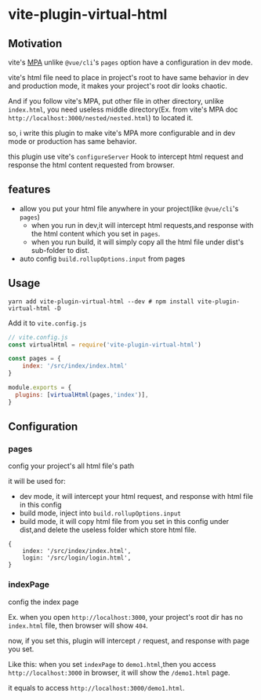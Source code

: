 # vite-plugin-virtual-html

## Motivation

vite's [MPA](https://vitejs.dev/guide/build.html#multi-page-app) unlike `@vue/cli`'s `pages` option have a configuration in dev mode.

vite's html file need to place in project's root to have same behavior in dev and production mode, it makes your project's root dir looks chaotic.

And if you follow vite's MPA, put other file in other directory, unlike `index.html`, you need useless middle directory(Ex. from vite's MPA doc `http://localhost:3000/nested/nested.html`) to located it.

so, i write this plugin to make vite's MPA more configurable and in dev mode or production has same behavior.

this plugin use vite's `configureServer` Hook to intercept html request and response the html content requested from browser.

## features 

+ allow you put your html file anywhere in your project(like `@vue/cli`'s `pages`)
  + when you run in dev,it will intercept html requests,and response with the html content which you set in `pages`.
  + when you run build, it will simply copy all the html file under dist's sub-folder to dist.
+ auto config `build.rollupOptions.input` from pages

## Usage

`yarn add vite-plugin-virtual-html --dev # npm install vite-plugin-virtual-html -D`

Add it to `vite.config.js`

``` js
// vite.config.js
const virtualHtml = require('vite-plugin-virtual-html')

const pages = {
    index: '/src/index/index.html'
}

module.exports = {
  plugins: [virtualHtml(pages,'index')],
}
```

## Configuration

### pages
config your project's all html file's path

it will be used for:
+ dev mode, it will intercept your html request, and response with html file in this config
+ build mode, inject into `build.rollupOptions.input`
+ build mode, it will copy html file from you set in this config under dist,and delete the useless folder which store html file.
```
{ 
    index: '/src/index/index.html',
    login: '/src/login/login.html',
}
```

### indexPage

config the index page

Ex. when you open `http://localhost:3000`, your project's root dir has no  `index.html` file, then browser will show `404`.

now, if you set this, plugin will intercept `/` request, and response with page you set.

Like this: 
when you set `indexPage` to `demo1.html`,then you access `http://localhost:3000` in browser, it will show the `/demo1.html` page. 

it equals to access `http://localhost:3000/demo1.html`.

